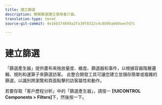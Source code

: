 ```yaml
---
title: 建立篩選
description: 瞭解篩選建立使用者介面。
translation-type: tm+mt
source-git-commit: 4e16b374849a2fa30f8322c4c8b9ba660aee7d7c

---
```



# 建立篩選

「篩選產生器」提供畫布來拖放量度、維度、篩選器和事件，以根據容器階層邏輯、規則和運算子來篩選訪客。 此整合開發工具可讓您建立並儲存簡單或複雜的篩選，以識別跨瀏覽和頁面點擊的訪客屬性和動作。

若要存取「客戶歷程分析」中的「篩選產生器」，請按一 **[!UICONTROL Components > Filters]**&#x200B;下，然後按一下。

